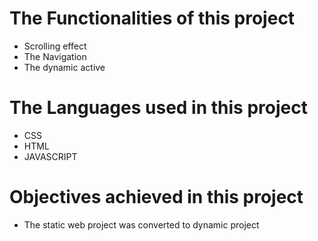 # The Functionalities of this project

* Scrolling effect
* The Navigation
* The dynamic active

# The Languages used in this project

* CSS
* HTML
* JAVASCRIPT

# Objectives achieved in this project

* The static web project was converted to dynamic project
